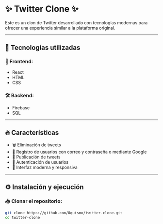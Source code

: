 # ✨ Twitter Clone ✨

Este es un clon de Twitter desarrollado con tecnologías modernas para ofrecer una experiencia similar a la plataforma original.

---

## 🚀 Tecnologías utilizadas

### 🎨 Frontend:
- React
- HTML
- CSS

### 🛠️ Backend:
- Firebase
- SQL

---

## 🔥 Características

- 🗑️ Eliminación de tweets
- 🔐 Registro de usuarios con correo y contraseña o mediante Google
- 📝 Publicación de tweets
- 🔑 Autenticación de usuarios
- 📱 Interfaz moderna y responsiva

---

## ⚙️ Instalación y ejecución

### 📥 Clonar el repositorio:
```bash
git clone https://github.com/Oquismo/twitter-clone.git
cd twitter-clone

